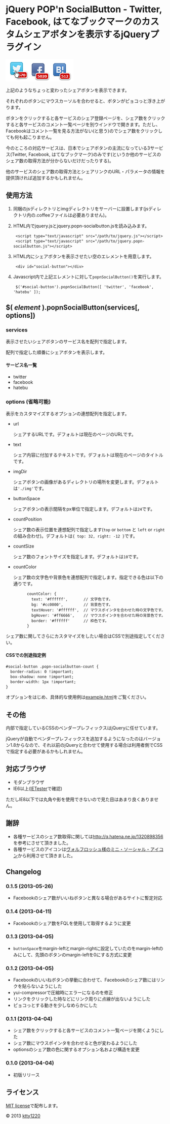 # jQuery POP'n SocialButton - Twitter, Facebook, はてなブックマークのカスタムシェアボタンを表示するjQueryプラグイン

![example](example.png)

上記のようなちょっと変わったシェアボタンを表示できます。

それぞれのボタンにマウスカーソルを合わせると、ボタンがピョコっと浮き上がります。

ボタンをクリックすると各サービスのシェア登録ページを、シェア数をクリックすると各サービスのコメント一覧ページを別ウインドウで開きます。ただし、Facebookはコメント一覧を見る方法がない(と思う)のでシェア数をクリックしても何も起こりません。

今のところの対応サービスは、日本でシェアボタンの主流になっている3サービス(Twitter, Facebook, はてなブックマーク)のみです(というか他のサービスのシェア数の取得方法が分からないだけだったりする)。

他のサービスのシェア数の取得方法とシェアリンクのURL・パラメータの情報を提供頂ければ追加するかもしれません。

## 使用方法

1. 同梱のjsディレクトリとimgディレクトリをサーバーに設置します(jsディレクトリ内の.coffeeファイルは必要ありません)。

2. HTML内でjquery.jsとjquery.popn-socialbutton.jsを読み込みます。

        <script type="text/javascript" src="/path/to/jquery.js"></script>
        <script type="text/javascript" src="/path/to/jquery.popn-socialbutton.js"></script>

3. HTML内にシェアボタンを表示させたい空のエレメントを用意します。

        <div id="social-button"></div>

4. Javascript内で上記エレメントに対して`popnSocialButton()`を実行します。

        $('#social-button').popnSocialButton([ 'twitter', 'facebook', 'hatebu' ]);

## $( *element* ).popnSocialButton(services[, options])

### __services__

表示させたいシェアボタンのサービス名を配列で指定します。

配列で指定した順番にシェアボタンを表示します。

#### サービス名一覧

* twitter
* facebook
* hatebu

### __options__ (省略可能)

表示をカスタマイズするオプションの連想配列を指定します。

* url

    シェアするURLです。デフォルトは現在のページのURLです。

* text

    シェア内容に付加するテキストです。デフォルトは現在のページのタイトルです。

* imgDir

    シェアボタンの画像があるディレクトリの場所を変更します。デフォルトは`'./img'`です。

* buttonSpace

    シェアボタンの表示間隔をpx単位で指定します。デフォルトは`24`です。

* countPosition

    シェア数の表示位置を連想配列で指定します(`top` or `bottom` と `left` or `right`の組み合わせ)。デフォルトは`{ top: 32, right: -12 }`です。

* countSize

    シェア数のフォントサイズを指定します。デフォルトは`10`です。

* countColor

    シェア数の文字色や背景色を連想配列で指定します。指定できる色は以下の通りです。

            countColor: {
              text: '#ffffff',       // 文字色です。
              bg: '#cc0000',         // 背景色です。
              textHover: '#ffffff',  // マウスポインタを合わせた時の文字色です。
              bgHover: '#ff6666',    // マウスポインタを合わせた時の背景色です。
              border: '#ffffff'      // 枠色です。
            }

シェア数に関してさらにカスタマイズをしたい場合はCSSで別途指定してください。

#### CSSでの別途指定例

    #social-button .popn-socialbutton-count {
      border-radius: 0 !important;
      box-shadow: none !important;
      border-width: 1px !important;
    }

オプションをはじめ、具体的な使用例は[example.html](example.html)をご覧ください。

## その他

内部で指定しているCSSのベンダープレフィックスはjQueryに任せています。

jQueryが自動でベンダープレフィックスを追加するようになったのはバージョン1.8からなので、それ以前のjQueryと合わせて使用する場合は利用者側でCSSで指定する必要があるかもしれません。

## 対応ブラウザ

* モダンブラウザ
* IE6以上([IETester](http://my-debugbar.com/wiki/IETester/HomePage)で確認)

ただしIE8以下では丸角や影を使用できないので見た目はあまり良くありません。

## 謝辞

* 各種サービスのシェア数取得に関しては<http://q.hatena.ne.jp/1320898356>を参考にさせて頂きました。
* 各種サービスのアイコンは[ヴォルフロッシュ様のミニ・ソーシャル・アイコン](http://wolfrosch.com/works/webdesign/socialicons)から利用させて頂きました。

## Changelog

### 0.1.5 (2013-05-26)

* Facebookのシェア数がいいねボタンと異なる場合があるサイトに暫定対応

### 0.1.4 (2013-04-11)

* Facebookのシェア数をFQLを使用して取得するように変更

### 0.1.3 (2013-04-05)

* `buttonSpace`をmargin-leftとmargin-rightに設定していたのをmargin-leftのみにして、先頭のボタンのmargin-leftを0にする方式に変更

### 0.1.2 (2013-04-05)

* Facebookのいいねボタンの挙動に合わせて、Facebookのシェア数にはリンクを貼らないようにした
* yui-compressorで圧縮時にエラーになるのを修正
* リンクをクリックした時などにリンク周りに点線が出ないようにした
* ピョコっとする動きを少しなめらかにした

### 0.1.1 (2013-04-04)

* シェア数をクリックすると各サービスのコメント一覧ページを開くようにした
* シェア数にマウスポインタを合わせると色が変わるようにした
* optionsのシェア数の色に関するオプション名および構造を変更

### 0.1.0 (2013-04-04)

* 初版リリース

## ライセンス

[MIT license](http://www.opensource.org/licenses/mit-license)で配布します。

&copy; 2013 [ktty1220](mailto:ktty1220@gmail.com)
